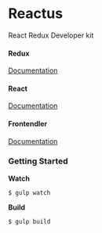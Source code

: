 # Reactus

React Redux Developer kit

#### Redux
[Documentation](https://facebook.github.io/react/docs/getting-started.html)

#### React
[Documentation](http://redux.js.org/)

#### Frontendler
[Documentation](http://frontendler.io/)


### Getting Started

**Watch**

```
$ gulp watch
```

**Build**

```
$ gulp build
```
